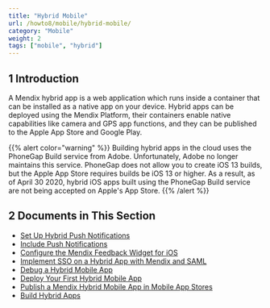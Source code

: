 ```yaml
---
title: "Hybrid Mobile"
url: /howto8/mobile/hybrid-mobile/
category: "Mobile"
weight: 2
tags: ["mobile", "hybrid"]
---
```


## 1 Introduction

A Mendix hybrid app is a web application which runs inside a container that can be installed as a native app on your device. Hybrid apps can be deployed using the Mendix Platform, their containers enable native capabilities like camera and GPS app functions, and they can be published to the Apple App Store and Google Play. 

{{% alert color="warning" %}}
Building hybrid apps in the cloud uses the PhoneGap Build service from Adobe. Unfortunately, Adobe no longer maintains this service. PhoneGap does not allow you to create  iOS 13 builds, but the Apple App Store requires builds be iOS 13 or higher. As a result, as of April 30 2020, hybrid iOS apps built using the PhoneGap Build service are not being accepted on Apple's App Store. 
{{% /alert %}}

## 2 Documents in This Section

* [Set Up Hybrid Push Notifications](/howto8/mobile/setting-up-hybrid-push-notifications/)
* [Include Push Notifications](/howto8/mobile/push-notifications/)
* [Configure the Mendix Feedback Widget for iOS](/howto8/mobile/feedback-widget-ios/)
* [Implement SSO on a Hybrid App with Mendix and SAML](/howto8/mobile/implement-sso-on-a-hybrid-app-with-mendix-and-saml/)
* [Debug a Hybrid Mobile App](/howto8/mobile/debug-a-mobile-app/)
* [Deploy Your First Hybrid Mobile App](/howto8/mobile/deploy-your-first-hybrid-mobile-app/)
* [Publish a Mendix Hybrid Mobile App in Mobile App Stores](/howto8/mobile/publishing-a-mendix-hybrid-mobile-app-in-mobile-app-stores/)
* [Build Hybrid Apps](/howto8/mobile/build-hybrid-apps/) 
